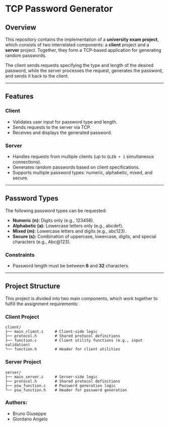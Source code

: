 # TCP Password Generator

## Overview
This repository contains the implementation of a **university exam project**, which consists of two interrelated components: a **client** project and a **server** project. Together, they form a TCP-based application for generating random passwords. 

The client sends requests specifying the type and length of the desired password, while the server processes the request, generates the password, and sends it back to the client.

---

## Features

### Client
- Validates user input for password type and length.
- Sends requests to the server via TCP.
- Receives and displays the generated password.

### Server
- Handles requests from multiple clients (up to `QLEN + 1` simultaneous connections).
- Generates random passwords based on client specifications.
- Supports multiple password types: numeric, alphabetic, mixed, and secure.

---

## Password Types
The following password types can be requested:
- **Numeric (n):** Digits only (e.g., 123456).
- **Alphabetic (a):** Lowercase letters only (e.g., abcdef).
- **Mixed (m):** Lowercase letters and digits (e.g., abc123).
- **Secure (s):** Combination of uppercase, lowercase, digits, and special characters (e.g., Abc@123).

### Constraints
- Password length must be between **6** and **32** characters.

---

## Project Structure
This project is divided into two main components, which work together to fulfill the assignment requirements:

### Client Project
```plaintext
client/
├── main_client.c     # Client-side logic
├── protocol.h        # Shared protocol definitions
├── function.c        # Client utility functions (e.g., input validation)
└── function.h        # Header for client utilities
```
### Server Project
```plaintext
server/
├── main_server.c     # Server-side logic
├── protocol.h        # Shared protocol definitions
├── psw_function.c    # Password generation logic
└── psw_function.h    # Header for password generation
```

### Authors:
- Bruno Giuseppe
- Giordano Angelo
